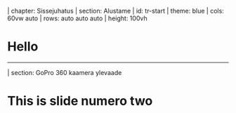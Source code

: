 | chapter: Sissejuhatus
| section: Alustame
| id: tr-start
| theme: blue
| cols: 60vw auto
| rows: auto auto auto
| height: 100vh

# Hello

---

| section: GoPro 360 kaamera ylevaade

# This is slide numero two
